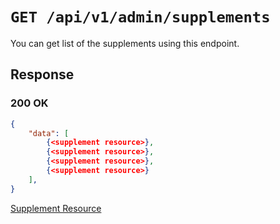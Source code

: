# `GET /api/v1/admin/supplements`
You can get list of the supplements using this endpoint.


## Response

### 200 OK

```json
{
    "data": [
        {<supplement resource>},
        {<supplement resource>},
        {<supplement resource>},
        {<supplement resource>}
    ],
}
```

[Supplement Resource](supplement_resource.md)
